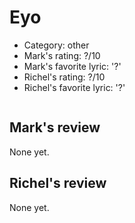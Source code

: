 # Eyo

 * Category: other
 * Mark's rating: ?/10
 * Mark's favorite lyric: '?'
 * Richel's rating: ?/10
 * Richel's favorite lyric: '?'

```

```

## Mark's review

None yet.

## Richel's review

None yet.